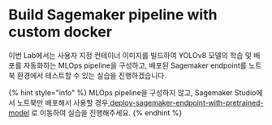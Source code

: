 # Build Sagemaker pipeline with custom docker

이번 Lab에서는 사용자 지정 컨테이너 이미지를 빌드하여 YOLOv8 모델의 학습 및 배포를 자동화하는 MLOps pipeline을 구성하고, 배포된 Sagemaker endpoint를 노트북 환경에서 테스트할 수 있는 실습을 진행하겠습니다.



{% hint style="info" %}
MLOps pipeline을 구성하지 않고, Sagemaker Studio에서 노트북만 배포해서 사용할 경우,[deploy-sagemaker-endpoint-with-pretrained-model](../../group-2/deploy-sagemaker-endpoint-with-pretrained-model/ "mention") 로 이동하여 실습을 진행해주세요.
{% endhint %}
